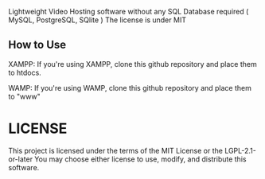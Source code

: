 Lightweight Video Hosting software without any SQL Database required ( MySQL, PostgreSQL, SQlite ) 
The license is under
MIT
## How to Use
XAMPP:
If you're using XAMPP, clone this github repository and place them to htdocs.

WAMP:
If you're using WAMP, clone this github repository and place them to "www"

# LICENSE
This project is licensed under the terms of the MIT License or the LGPL-2.1-or-later
You may choose either license to use, modify, and distribute this software.
